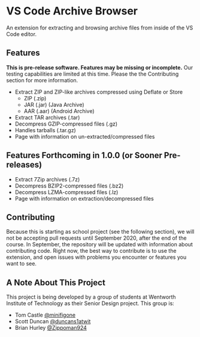 # VS Code Archive Browser

An extension for extracting and browsing archive files from inside of the VS Code editor.

## Features

**This is pre-release software.
Features may be missing or incomplete.**
Our testing capabilities are limited at this time.
Please the the Contributing section for more information.

- Extract ZIP and ZIP-like archives compressed using Deflate or Store
  - ZIP (.zip)
  - JAR (.jar) (Java Archive)
  - AAR (.aar) (Android Archive)
- Extract TAR archives (.tar)
- Decompress GZIP-compressed files (.gz)
- Handles tarballs (.tar.gz)
- Page with information on un-extracted/compressed files

## Features Forthcoming in 1.0.0 (or Sooner Pre-releases)

- Extract 7Zip archives (.7z)
- Decompress BZIP2-compressed files (.bz2)
- Decompress LZMA-compressed files (.lz)
- Page with information on extraction/decompressed files

## Contributing

Because this is starting as school project (see the following section), we will not be accepting pull requests until September 2020, after the end of the course.
In September, the repository will be updated with information about contributing code.
Right now, the best way to contribute is to use the extension, and open issues with problems you encounter or features you want to see.

## A Note About This Project

This project is being developed by a group of students at Wentworth Institute of Technology as their Senior Design project.
This group is:

- Tom Castle [@minifigone](https://github.com/minifigone)
- Scott Duncan [@duncans1atwit](https://github.com/duncans1atwit)
- Brian Hurley [@Zippoman924](https://github.com/Zippoman924)
